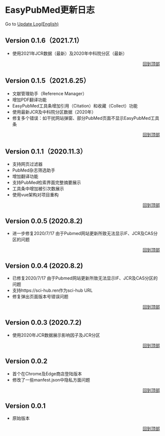 <a id="top"></a>
# EasyPubMed更新日志
Go to [Update Log(English)](https://github.com/naivenaive/EasyPubMed/blob/master/Update_log.md)

## Version 0.1.6（2021.7.1）
 - 使用2021年JCR数据（最新）及2020年中科院分区（最新）
<p align="right">
<a href="#top">回到顶部</a>
</p>

## Version 0.1.5（2021.6.25）
 - 文献管理助手（Reference Manager）
 - 增加PDF翻译功能
 - EasyPubMed工具条增加引用（Citation）和收藏（Collect）功能
 - 使用最新JCR及中科院分区数据（2020年）
 - 修复多个错误：如干扰网站弹窗、部分PubMed页面不显示EasyPubMed工具条
<p align="right">
<a href="#top">回到顶部</a>
</p>

## Version 0.1.1（2020.11.3）
 - 支持网页过滤器
 - PubMed杂志筛选助手
 - 增加翻译功能
 - 支持PubMed检索界面完整摘要展示
 - 工具条中增加被引次数展示
 - 使用vue架构对项目重构
<p align="right">
<a href="#top">回到顶部</a>
</p>

## Version 0.0.5 (2020.8.2)
- 进一步修复2020/7/17 由于Pubmed网站更新所致无法显示IF、JCR及CAS分区的问题
<p align="right">
<a href="#top">回到顶部</a>
</p>

## Version 0.0.4 (2020.8.2)
- 已修复2020/7/17 由于Pubmed网站更新所致无法显示IF、JCR及CAS分区的问题
- 支持https://sci-hub.ren作为sci-hub URL 
- 修复弹出页面版本号错误问题
<p align="right">
<a href="#top">回到顶部</a>
</p>

## Version 0.0.3 (2020.7.2)
- 使用2020年JCR数据展示影响因子及JCR分区
<p align="right">
<a href="#top">回到顶部</a>
</p>

## Version 0.0.2
- 首个在Chrome及Edge商店登陆版本
- 修改了一些manfest.json中隐私方面问题
<p align="right">
<a href="#top">回到顶部</a>
</p>

## Version 0.0.1
- 原始版本
<p align="right">
<a href="#top">回到顶部</a>
</p>